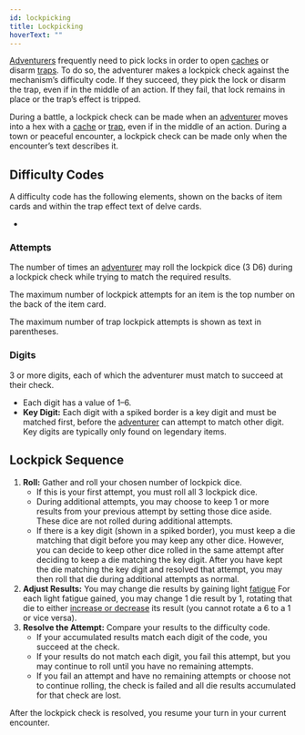 ```yaml
---
id: lockpicking
title: Lockpicking
hoverText: ""
---
```


[Adventurers](/docs/all/glossary/adventurer) frequently need to pick locks in order to open [caches](/docs/all/glossary/cache) or disarm [traps](/docs/all/glossary/trap). To do so, the adventurer makes a lockpick check against the mechanism’s difficulty code. If they succeed, they pick the lock or disarm the trap, even if in the middle of an action. If they fail, that lock remains in place or the trap’s effect is tripped.

During a battle, a lockpick check can be made when an [adventurer](/docs/all/glossary/adventurer) moves into a hex with a [cache](/docs/all/glossary/cache) or [trap](/docs/all/glossary/trap), even if in the middle of an action. During a town or peaceful encounter, a lockpick check can be made only when the encounter’s text describes it.

## Difficulty Codes
A difficulty code has the following elements, shown on the backs of item cards and within the trap effect text of delve cards.

-
### Attempts
The number of times an [adventurer](/docs/all/glossary/adventurer) may roll the lockpick dice (3 D6) during a lockpick check while trying to match the required results.

The maximum number of lockpick attempts for an item is the top number on the back of the item card.

The maximum number of trap lockpick attempts is shown as text in parentheses.

### Digits
3 or more digits, each of which the adventurer must match to succeed at their check.

- Each digit has a value of 1–6.
- **Key Digit:** Each digit with a spiked border is a key digit and must be matched first, before the [adventurer](/docs/all/glossary/adventurer) can attempt to match other digit. Key digits are typically only found on legendary items.


## Lockpick Sequence
1. **Roll:** Gather and roll your chosen number of lockpick dice.
    -   If this is your first attempt, you must roll all 3 lockpick dice.
    -   During additional attempts, you may choose to keep 1 or more results from your previous attempt by setting those dice aside. These dice are not rolled during additional attempts.
    -   If there is a key digit (shown in a spiked border), you must keep a die matching that digit before you may keep any other dice. However, you can decide to keep other dice rolled in the same attempt after deciding to keep a die matching the key digit. After you have kept the die matching the key digit and resolved that attempt, you may then roll that die during additional attempts as normal.
2. **Adjust Results:** You may change die results by gaining light [fatigue](/docs/all/glossary/fatigue) For each light fatigue gained, you may change 1 die result by 1, rotating that die to either [increase or decrease](/docs/all/glossary/increase-or-reduce) its result (you cannot rotate a 6 to a 1 or vice versa).
3. **Resolve the Attempt:** Compare your results to the difficulty code.
    -    If your accumulated results match each digit of the code, you succeed at the check.
    -    If your results do not match each digit, you fail this attempt, but you may continue to roll until you have no remaining attempts.
    -    If you fail an attempt and have no remaining attempts or choose not to continue rolling, the check is failed and all die results accumulated for that check are lost.

After the lockpick check is resolved, you resume your turn in your current encounter. 